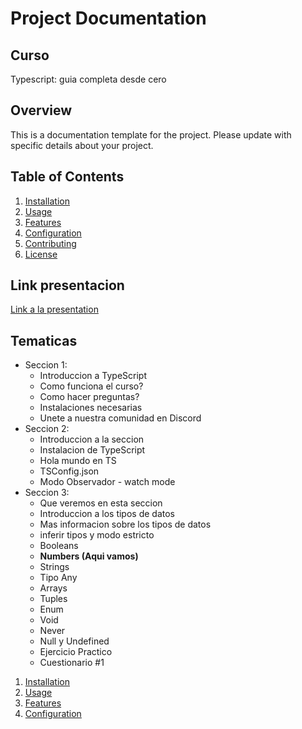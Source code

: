

# Project Documentation

## Curso
Typescript: guia completa desde cero

## Overview
This is a documentation template for the project. Please update with specific details about your project.

## Table of Contents
1. [Installation](#installation)
2. [Usage](#usage)
3. [Features](#features)
4. [Configuration](#configuration)
5. [Contributing](#contributing)
6. [License](#license)


## Link presentacion
[Link a la presentation](https://docs.google.com/presentation/d/1m5HRJzak6AX4W1Oj0oPIvibWq0RQNFHHKCsUuHxSmlo/edit#slide=id.g3447d579b9b_0_43)

## Tematicas
* Seccion 1:
    - Introduccion a TypeScript
    - Como funciona el curso?
    - Como hacer preguntas?
    - Instalaciones necesarias
    - Unete a nuestra comunidad en Discord
* Seccion 2:
    - Introduccion a la seccion
    - Instalacion de TypeScript
    - Hola mundo en TS
    - TSConfig.json
    - Modo Observador - watch mode
* Seccion 3:
    - Que veremos en esta seccion
    - Introduccion a los tipos de datos
    - Mas informacion sobre los tipos de datos
    - inferir tipos y modo estricto
    - Booleans
    - **Numbers (Aqui vamos)**
    - Strings
    - Tipo Any
    - Arrays
    - Tuples
    - Enum
    - Void
    - Never
    - Null y Undefined
    - Ejercicio Practico
    - Cuestionario #1
    
1. [Installation](#installation)
2. [Usage](#usage)
3. [Features](#features)
4. [Configuration](#configuration)

